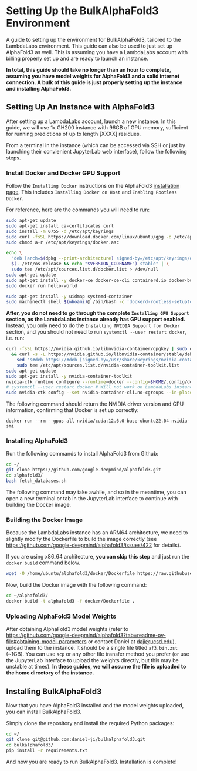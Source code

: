 # Setting Up the BulkAlphaFold3 Environment

A guide to setting up the environment for BulkAlphaFold3, tailored to the LambdaLabs environment. This guide can also be used to just set up AlphaFold3 as well. This is assuming you have a LambdaLabs account with billing properly set up and are ready to launch an instance.

**In total, this guide should take no longer than an hour to complete, assuming you have model weights for AlphaFold3 and a solid internet connection. A bulk of this guide is just properly setting up the instance and installing AlphaFold3.**

## Setting Up An Instance with AlphaFold3

After setting up a LambdaLabs account, launch a new instance. In this guide, we will use 1x GH200 instance with 96GB of GPU memory, sufficient for running predictions of up to length [XXXX] residues.

From a terminal in the instance (which can be accessed via SSH or just by launching their convienient JupyterLab web interface), follow the following steps.

### Install Docker and Docker GPU Support

Follow the `Installing Docker` instructions on the AlphaFold3 [installation page](https://github.com/google-deepmind/alphafold3/blob/main/docs/installation.md#installing-docker). This includes `Installing Docker on Host` and `Enabling Rootless Docker`.

For reference, here are the commands you will need to run:

```bash
sudo apt-get update
sudo apt-get install ca-certificates curl
sudo install -m 0755 -d /etc/apt/keyrings
sudo curl -fsSL https://download.docker.com/linux/ubuntu/gpg -o /etc/apt/keyrings/docker.asc
sudo chmod a+r /etc/apt/keyrings/docker.asc

echo \
  "deb [arch=$(dpkg --print-architecture) signed-by=/etc/apt/keyrings/docker.asc] https://download.docker.com/linux/ubuntu \
  $(. /etc/os-release && echo "$VERSION_CODENAME") stable" | \
  sudo tee /etc/apt/sources.list.d/docker.list > /dev/null
sudo apt-get update
sudo apt-get install -y docker-ce docker-ce-cli containerd.io docker-buildx-plugin docker-compose-plugin
sudo docker run hello-world

sudo apt-get install -y uidmap systemd-container
sudo machinectl shell $(whoami)@ /bin/bash -c 'dockerd-rootless-setuptool.sh install && sudo loginctl enable-linger $(whoami) && DOCKER_HOST=unix:///run/user/1001/docker.sock docker context use rootless'
```

**After, you do not need to go through the complete `Installing GPU Support` section, as the LambdaLabs instance already has GPU support enabled.** Instead, you only need to do the `Installing NVIDIA Support for Docker` section, and you should not need to run `systemctl --user restart docker`, i.e. run: 

```bash
curl -fsSL https://nvidia.github.io/libnvidia-container/gpgkey | sudo gpg --dearmor -o /usr/share/keyrings/nvidia-container-toolkit-keyring.gpg \
  && curl -s -L https://nvidia.github.io/libnvidia-container/stable/deb/nvidia-container-toolkit.list | \
    sed 's#deb https://#deb [signed-by=/usr/share/keyrings/nvidia-container-toolkit-keyring.gpg] https://#g' | \
    sudo tee /etc/apt/sources.list.d/nvidia-container-toolkit.list
sudo apt-get update
sudo apt-get install -y nvidia-container-toolkit
nvidia-ctk runtime configure --runtime=docker --config=$HOME/.config/docker/daemon.json
# systemctl --user restart docker # Will not work on LambdaLabs instance, skipping is just fine
sudo nvidia-ctk config --set nvidia-container-cli.no-cgroups --in-place
```

The following command should return the NVIDIA driver version and GPU information, confirming that Docker is set up correctly:

```
docker run --rm --gpus all nvidia/cuda:12.6.0-base-ubuntu22.04 nvidia-smi
```

### Installing AlphaFold3

Run the following commands to install AlphaFold3 from Github:

```bash
cd ~/
git clone https://github.com/google-deepmind/alphafold3.git
cd alphafold3/
bash fetch_databases.sh
```

The following command may take awhile, and so in the meantime, you can open a new terminal or tab in the JupyterLab interface to continue with building the Docker image. 

### Building the Docker Image

Because the LambdaLabs instance has an ARM64 architecture, we need to slightly modify the Dockerfile to build the image correctly (see https://github.com/google-deepmind/alphafold3/issues/422 for details).

If you are using x86_64 architecture, **you can skip this step** and just run the `docker build` command below.

```bash
wget -O /home/ubuntu/alphafold3/docker/Dockerfile https://raw.githubusercontent.com/daniel-ji/alphafold3/refs/heads/main/docker/Dockerfile
```

Now, build the Docker image with the following command:

```bash
cd ~/alphafold3/
docker build -t alphafold3 -f docker/Dockerfile .
```


### Uploading AlphaFold3 Model Weights

After obtaining AlphaFold3 model weights (refer to https://github.com/google-deepmind/alphafold3?tab=readme-ov-file#obtaining-model-parameters or contact Daniel at daji@ucsd.edu), upload them to the instance. It should be a single file titled `af3.bin.zst` (~1GB). You can use `scp` or any other file transfer method you prefer (or use the JupyterLab interface to upload the weights directly, but this may be unstable at times). **In these guides, we will assume the file is uploaded to the home directory of the instance.**

## Installing BulkAlphaFold3

Now that you have AlphaFold3 installed and the model weights uploaded, you can install BulkAlphaFold3.

Simply clone the repository and install the required Python packages:

```bash
cd ~/
git clone git@github.com:daniel-ji/bulkalphafold3.git
cd bulkalphafold3/
pip install -r requirements.txt
```

And now you are ready to run BulkAlphaFold3. Installation is complete!